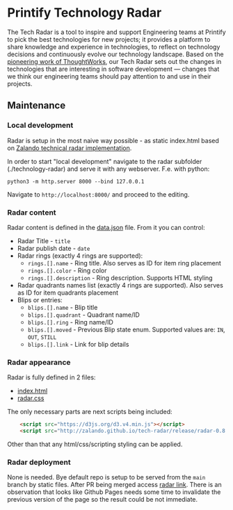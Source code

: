 # Printify Technology Radar

The Tech Radar is a tool to inspire and support Engineering teams at Printify to pick the best
technologies for new projects; it provides a platform to share knowledge and experience in
technologies, to reflect on technology decisions and continuously evolve our technology landscape.
Based on the <a href="https://www.thoughtworks.com/radar">pioneering work of ThoughtWorks</a>, our
Tech Radar sets out the changes in technologies that are interesting in software development &mdash;
changes that we think our engineering teams should pay attention to and use in their projects.

## Maintenance

### Local development
Radar is setup in the most naive way possible - as static index.html based on [Zalando technical radar implementation](https://github.com/zalando/tech-radar/tree/master).

In order to start "local development" navigate to the radar subfolder (./technology-radar) and serve it with any webserver.
F.e. with python:
```
python3 -m http.server 8000 --bind 127.0.0.1
```

Navigate to `http://localhost:8000/` and proceed to the editing.


### Radar content

Radar content is defined in the [data.json](./data.json) file. 
From it you can control:
* Radar Title - `title`
* Radar publish date - `date`
* Radar rings (exactly 4 rings are supported):
    * `rings.[].name` - Ring title. Also serves as ID for item ring placement 
    * `rings.[].color` - Ring color
    * `rings.[].description` - Ring description. Supports HTML styling
* Radar quadrants names list (exactly 4 rings are supported). Also serves as ID for item quadrants placement 
* Blips or entries:
    * `blips.[].name` - Blip title
    * `blips.[].quadrant` - Quadrant name/ID
    * `blips.[].ring` - Ring name/ID
    * `blips.[].moved` - Previous Blip state enum. Supported values are: `IN`, `OUT`, `STILL`
    * `blips.[].link` - Link for blip details

### Radar appearance
Radar is fully defined in 2 files:
* [index.html](./index.html)
* [radar.css](./radar.css)

The only necessary parts are next scripts being included:
```html
    <script src="https://d3js.org/d3.v4.min.js"></script>
    <script src="http://zalando.github.io/tech-radar/release/radar-0.8.js"></script>
```
Other than that any html/css/scripting styling can be applied.

### Radar deployment
None is needed. Bye default repo is setup to be served from the `main` branch by static files. After PR being merged access [radar link](https://printify.github.io/architecture/technology-radar/index.html). There is an observation that looks like Github Pages needs some time to invalidate the previous version of the page so the result could be not immediate.
